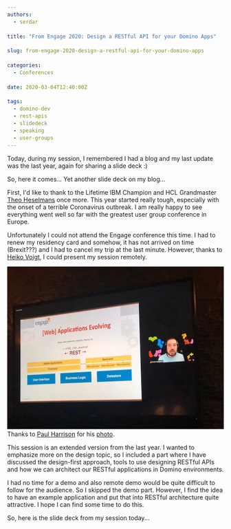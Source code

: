 ```yaml
---
authors:
  - serdar

title: "From Engage 2020: Design a RESTful API for your Domino Apps"

slug: from-engage-2020-design-a-restful-api-for-your-domino-apps

categories:
  - Conferences

date: 2020-03-04T12:40:00Z

tags:
  - domino-dev
  - rest-apis
  - slidedeck
  - speaking
  - user-groups
---
```


Today, during my session, I remembered I had a blog and my last update was the last year, again for sharing a slide deck :)

So, here it comes... Yet another slide deck on my blog...
<!-- more -->
First, I'd like to thank to the Lifetime IBM Champion and HCL Grandmaster [Theo Heselmans](https://twitter.com/theoheselmans) once more. This year started really tough, especially with the onset of a terrible Coronavirus outbreak. I am really happy to see everything went well so far with the greatest user group conference in Europe.

Unfortunately I could not attend the Engage conference this time. I had to renew my residency card and somehow, it has not arrived on time (Brexit???) and I had to cancel my trip at the last minute. However, thanks to [Heiko Voigt](https://twitter.com/HeikoVoigt3), I could present my session remotely.

![Image:From Engage 2020: Design a RESTful API for your Domino Apps](../../images/imported/from-engage-2020-design-a-restful-api-for-your-domino-apps-M2.jpeg)
Thanks to [Paul Harrison](https://twitter.com/PaulHarrison) for his [photo](https://twitter.com/PaulHarrison/status/1235103958080741377).

This session is an extended version from the [](2019-05-after-engage-2019.md "after-engage-2019.htm")last year. I wanted to emphasize more on the design topic, so I included a part where I have discussed the design-first approach, tools to use designing RESTful APIs and how we can architect our RESTful applications in Domino environments.

I had no time for a demo and also remote demo would be quite difficult to follow for the audience. So I skipped the demo part. However, I find the idea to have an example application and put that into RESTful architecture quite attractive. I hope I can find some time to do this.

So, here is the slide deck from my session today...

<script async class="speakerdeck-embed" data-id="50c4f16e8f0543d8b741acb1c92b582e" data-ratio="1.6" src="//speakerdeck.com/assets/embed.js"></script>
